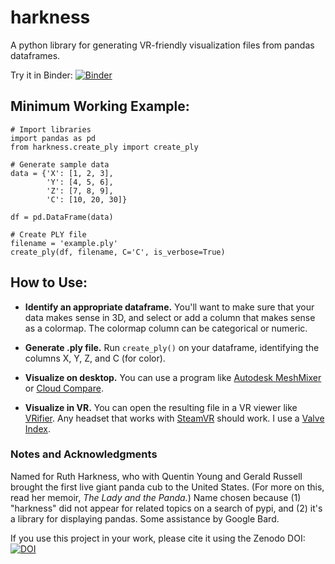 # harkness
A python library for generating VR-friendly visualization files from pandas dataframes. 

Try it in Binder: [![Binder](https://mybinder.org/badge_logo.svg)](https://mybinder.org/v2/gh/KCollins/harkness/HEAD?labpath=Example_ply.ipynb)

## Minimum Working Example:
```
# Import libraries
import pandas as pd
from harkness.create_ply import create_ply

# Generate sample data
data = {'X': [1, 2, 3],
        'Y': [4, 5, 6],
        'Z': [7, 8, 9],
        'C': [10, 20, 30]}

df = pd.DataFrame(data)

# Create PLY file
filename = 'example.ply'
create_ply(df, filename, C='C', is_verbose=True)
```

## How to Use:
- **Identify an appropriate dataframe.** You'll want to make sure that your data makes sense in 3D, and select or add a column that makes sense as a colormap. The colormap column can be categorical or numeric.

- **Generate .ply file.** Run `create_ply()` on your dataframe, identifying the columns X, Y, Z, and C (for color).

- **Visualize on desktop.** You can use a program like [Autodesk MeshMixer](https://meshmixer.com/) or [Cloud Compare](https://www.danielgm.net/cc/).

- **Visualize in VR.** You can open the resulting file in a VR viewer like [VRifier](https://store.steampowered.com/app/640080/Vrifier/). Any headset that works with [SteamVR](https://store.steampowered.com/app/250820/SteamVR/) should work. I use a [Valve Index](https://store.steampowered.com/valveindex).



### Notes and Acknowledgments
Named for Ruth Harkness, who with Quentin Young and Gerald Russell brought the first live giant panda cub to the United States. (For more on this, read her memoir, _The Lady and the Panda._) Name chosen because (1) "harkness" did not appear for related topics on a search of pypi, and (2) it's a library for displaying pandas. Some assistance by Google Bard.

If you use this project in your work, please cite it using the Zenodo DOI: [![DOI](https://zenodo.org/badge/DOI/10.5281/zenodo.10223765.svg)](https://doi.org/10.5281/zenodo.10223765)
